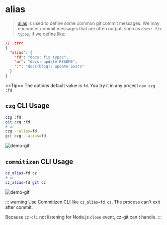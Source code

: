 # alias

> [alias](/config/engineer.html#alias) is used to define some common git commit messages. We may encounter commit messages that are often output, such as `docs: fix typos`, if we define like:

```json
// .czrc
{
  "alias": {
    "fd": "docs: fix typos",
    "ur": "docs: update README",
    ":": "docs(blog): update posts"
  }
}
```

==Tip== The options default value is `fd`. You try it in any project `npx czg :fd`

## `czg` CLI Usage

```sh
czg :fd
git czg :fd
# or
czg --alias=fd
git czg --alias=fd
```

![demo-gif](https://user-images.githubusercontent.com/40693636/176847992-23cbc56c-5487-4679-a84a-b4fe38a32b34.gif) <!-- size=720x263 -->

## `commitizen` CLI Usage

```sh
cz_alias=fd cz
# or
cz_alias=fd git cz
```

![demo-gif](https://user-images.githubusercontent.com/40693636/176701915-3f57721a-a54b-4e23-8de6-4d205e01ef9f.gif) <!-- size=720x263 -->

::: warning
Use Commitizen CLI like `cz_alias=fd cz`. The process can't exit after commit. 

Because `cz-cli` not listening for Node.js `close` event, cz-git can't handle.
:::
